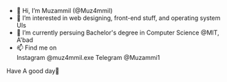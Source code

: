 - 👋 Hi, I’m Muzammil (@Muz4mmil)
- 👀 I’m interested in web designing, front-end stuff, and operating system UIs
- 🌱 I’m currently persuing Bachelor's degree in Computer Science @MIT, A'bad
- 📫 Find me on  
                Instagram @muz4mmil.exe   Telegram @Muzammi1

Have A good day👋

<!---
Muz4mmil/Muz4mmil is a ✨ special ✨ repository because its `README.md` (this file) appears on your GitHub profile.
You can click the Preview link to take a look at your changes.
--->
